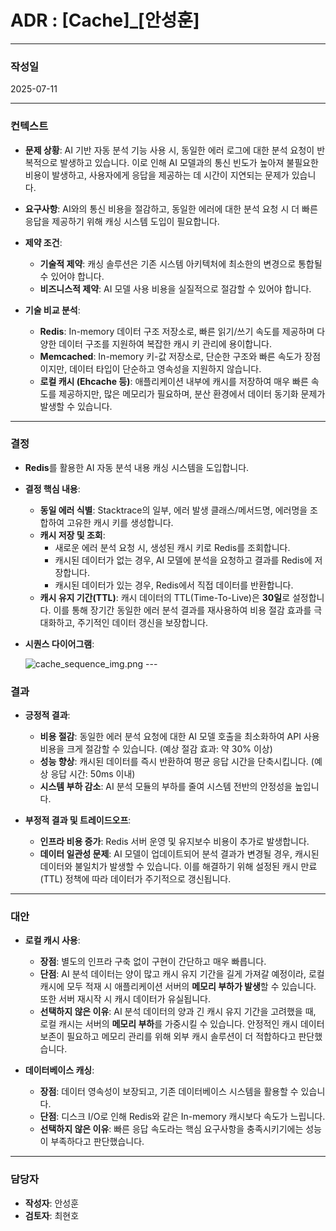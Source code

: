 # ADR : [Cache]_[안성훈]

---

### **작성일**
2025-07-11

---

### **컨텍스트**

-   **문제 상황**: AI 기반 자동 분석 기능 사용 시, 동일한 에러 로그에 대한 분석 요청이 반복적으로 발생하고 있습니다. 이로 인해 AI 모델과의 통신 빈도가 높아져 불필요한 비용이 발생하고, 사용자에게 응답을 제공하는 데 시간이 지연되는 문제가 있습니다.

-   **요구사항**: AI와의 통신 비용을 절감하고, 동일한 에러에 대한 분석 요청 시 더 빠른 응답을 제공하기 위해 캐싱 시스템 도입이 필요합니다.

-   **제약 조건**:
    -   **기술적 제약**: 캐싱 솔루션은 기존 시스템 아키텍처에 최소한의 변경으로 통합될 수 있어야 합니다.
    -   **비즈니스적 제약**: AI 모델 사용 비용을 실질적으로 절감할 수 있어야 합니다.

-   **기술 비교 분석**:
    -   **Redis**: In-memory 데이터 구조 저장소로, 빠른 읽기/쓰기 속도를 제공하며 다양한 데이터 구조를 지원하여 복잡한 캐시 키 관리에 용이합니다.
    -   **Memcached**: In-memory 키-값 저장소로, 단순한 구조와 빠른 속도가 장점이지만, 데이터 타입이 단순하고 영속성을 지원하지 않습니다.
    -   **로컬 캐시 (Ehcache 등)**: 애플리케이션 내부에 캐시를 저장하여 매우 빠른 속도를 제공하지만, 많은 메모리가 필요하며, 분산 환경에서 데이터 동기화 문제가 발생할 수 있습니다.

---

### **결정**

-   **Redis**를 활용한 AI 자동 분석 내용 캐싱 시스템을 도입합니다.

-   **결정 핵심 내용**:
    -   **동일 에러 식별**: Stacktrace의 일부, 에러 발생 클래스/메서드명, 에러명을 조합하여 고유한 캐시 키를 생성합니다.
    -   **캐시 저장 및 조회**:
        -   새로운 에러 분석 요청 시, 생성된 캐시 키로 Redis를 조회합니다.
        -   캐시된 데이터가 없는 경우, AI 모델에 분석을 요청하고 결과를 Redis에 저장합니다.
        -   캐시된 데이터가 있는 경우, Redis에서 직접 데이터를 반환합니다.
    -   **캐시 유지 기간(TTL)**: 캐시 데이터의 TTL(Time-To-Live)은 **30일**로 설정합니다. 이를 통해 장기간 동일한 에러 분석 결과를 재사용하여 비용 절감 효과를 극대화하고, 주기적인 데이터 갱신을 보장합니다.

-   **시퀀스 다이어그램**:

    ![cache_sequence_img.png](https://user-images.githubusercontent.com/example/cache_sequence_img.png) ---

### **결과**

-   **긍정적 결과**:
    -   **비용 절감**: 동일한 에러 분석 요청에 대한 AI 모델 호출을 최소화하여 API 사용 비용을 크게 절감할 수 있습니다. (예상 절감 효과: 약 30% 이상)
    -   **성능 향상**: 캐시된 데이터를 즉시 반환하여 평균 응답 시간을 단축시킵니다. (예상 응답 시간: 50ms 이내)
    -   **시스템 부하 감소**: AI 분석 모듈의 부하를 줄여 시스템 전반의 안정성을 높입니다.

-   **부정적 결과 및 트레이드오프**:
    -   **인프라 비용 증가**: Redis 서버 운영 및 유지보수 비용이 추가로 발생합니다.
    -   **데이터 일관성 문제**: AI 모델이 업데이트되어 분석 결과가 변경될 경우, 캐시된 데이터와 불일치가 발생할 수 있습니다. 이를 해결하기 위해 설정된 캐시 만료(TTL) 정책에 따라 데이터가 주기적으로 갱신됩니다.

---

### **대안**

-   **로컬 캐시 사용**:
    -   **장점**: 별도의 인프라 구축 없이 구현이 간단하고 매우 빠릅니다.
    -   **단점**: AI 분석 데이터는 양이 많고 캐시 유지 기간을 길게 가져갈 예정이라, 로컬 캐시에 모두 적재 시 애플리케이션 서버의 **메모리 부하가 발생**할 수 있습니다. 또한 서버 재시작 시 캐시 데이터가 유실됩니다.
    -   **선택하지 않은 이유**: AI 분석 데이터의 양과 긴 캐시 유지 기간을 고려했을 때, 로컬 캐시는 서버의 **메모리 부하**를 가중시킬 수 있습니다. 안정적인 캐시 데이터 보존이 필요하고 메모리 관리를 위해 외부 캐시 솔루션이 더 적합하다고 판단했습니다.

-   **데이터베이스 캐싱**:
    -   **장점**: 데이터 영속성이 보장되고, 기존 데이터베이스 시스템을 활용할 수 있습니다.
    -   **단점**: 디스크 I/O로 인해 Redis와 같은 In-memory 캐시보다 속도가 느립니다.
    -   **선택하지 않은 이유**: 빠른 응답 속도라는 핵심 요구사항을 충족시키기에는 성능이 부족하다고 판단했습니다.

---

### **담당자**

-   **작성자**: 안성훈
-   **검토자**: 최현호